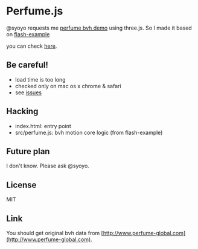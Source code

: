 # Perfume.js

@syoyo requests me [perfume bvh demo](http://perfume-dev.github.com/) using three.js. So I made it based on [flash-example](https://github.com/perfume-dev/example-flash)

you can check [here](http://ando-takahiro.github.com/perfume.js/).

## Be careful!

 * load time is too long
 * checked only on mac os x chrome & safari
 * see [issues](https://github.com/ando-takahiro/perfume.js/issues?sort=created&direction=desc&state=open)

## Hacking

 * index.html: entry point
 * src/perfume.js: bvh motion core logic (from flash-example)

## Future plan

I don't know. Please ask @syoyo.

## License

MIT

## Link

You should get original bvh data from [http://www.perfume-global.com](http://www.perfume-global.com).

